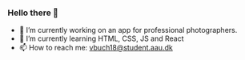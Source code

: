 ### Hello there 👋

- 🔭 I’m currently working on an app for professional photographers.
- 🌱 I’m currently learning HTML, CSS, JS and React
- 📫 How to reach me: vbuch18@student.aau.dk

<!--
**VictorBuch/VictorBuch** is a ✨ _special_ ✨ repository because its `README.md` (this file) appears on your GitHub profile.

Here are some ideas to get you started:

- 🔭 I’m currently working on ...
- 🌱 I’m currently learning ...
- 👯 I’m looking to collaborate on ...
- 🤔 I’m looking for help with ...
- 💬 Ask me about ...
- 📫 How to reach me: ...
- 😄 Pronouns: ...
- ⚡ Fun fact: ...
-->
